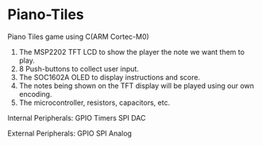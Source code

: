 # Piano-Tiles
Piano Tiles game using C(ARM Cortec-M0)

1) The MSP2202 TFT LCD to show the player the note we want them to play. 
2) 8 Push-buttons to collect user input. 
3) The SOC1602A OLED to display instructions and score. 
4) The notes being shown on the TFT display will be played using our own 
encoding. 
5) The microcontroller, resistors, capacitors, etc.

Internal Peripherals:  GPIO Timers SPI DAC
 
External Peripherals:  GPIO SPI Analog
